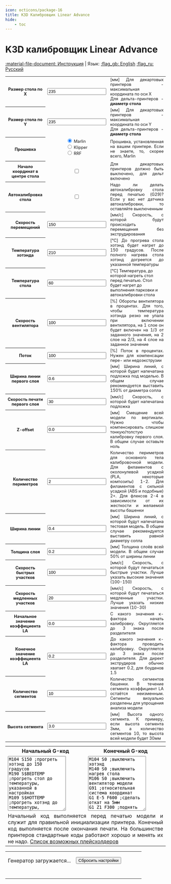 ```yaml
---
icon: octicons/package-16
title: K3D Калибровщик Linear Advance
hide:
    - toc
---
```


<h1 class="lang" id="header.title">K3D калибровщик Linear Advance</h1>

<script src="../assets/js/lib.js"></script>
<script src="../assets/js/wasm_exec.js"></script>
<script src="../assets/js/gwaloader.js"></script>
<script src="https://cdn.jsdelivr.net/npm/streamsaver@2.0.3/StreamSaver.min.js"></script>

[:material-file-document: Инструкция](./index.md) | Язык: [:flag_gb: English](?lang=en) [:flag_ru: Русский](?lang=ru)

<table style="width: 100%; font-size: 0.8rem;">
    <tbody>
    <!-- Параметры принтера -->
        <tr>
            <th class="lang" id="table.bed_size_x.title">Размер стола по X</td>
            <td style="text-align:center"><input class="calibratorInput" type="text" id="k3d_la_bedX" name="k3d_la_bedX" value="235"></td>
            <td class="lang" id="table.bed_size_x.description" style="text-align: justify;">[мм] Для декартовых принтеров - максимальная координата по оси X<br>Для дельта-принтеров - <b>диаметр стола</b></td>
        </tr>
        <tr>
            <th class="lang" id="table.bed_size_y.title">Размер стола по Y</td>
            <td style="text-align:center"><input class="calibratorInput" type="text" id="k3d_la_bedY" name="k3d_la_bedY" value="235"></td>
            <td class="lang" id="table.bed_size_y.description" style="text-align: justify;">[мм] Для декартовых принтеров - максимальная координата по оси Y<br>Для дельта-принтеров - <b>диаметр стола</b></td>
        </tr>
        <tr>
            <th class="lang" id="table.firmware.title">Прошивка</td>
            <td align="center">
                <form style="text-align:left; width:fit-content;"><input type="radio" id="k3d_la_firmwareMarlin" name="k3d_la_firmware" value="Marlin" checked><label for="k3d_la_firmwareMarlin"> Marlin</label><br>
                <input type="radio" id="k3d_la_firmwareKlipper" name="k3d_la_firmware" value="Klipper"><label for="k3d_la_firmwareKlipper"> Klipper</label><br>
                <input type="radio" id="k3d_la_firmwareRRF" name="k3d_la_firmware" value="RRF"><label for="k3d_la_firmwareRRF"> RRF</label>
                </form>
            </td>
            <td class="lang" id="table.firmware.description" style="text-align: justify;">Прошивка, установленная на вашем принтере. Если не знаете, то, скорее всего, Marlin</td>
        </tr>
        <tr>
            <th class="lang" id="table.delta.title">Начало координат в центре стола</td>
            <td style="text-align:center"><input type="checkbox" id="k3d_la_delta" name="k3d_la_delta"></td>
            <td class="lang" id="table.delta.description" style="text-align: justify;">Для декартовых принтеров должно быть выключено, для дельт включено</td>
        </tr>
        <tr>
            <th class="lang" id="table.bed_probe.title">Автокалибровка стола</td>
            <td style="text-align:center"><input type="checkbox" id="k3d_la_g29" name="k3d_la_g29"></td>
            <td class="lang" id="table.bed_probe.description" style="text-align: justify;">Надо ли делать автокалибровку стола перед печатью (G29)? Если у вас нет датчика автокалибровки, то
                оставляйте выключенным</td>
        </tr>
        <tr>
            <th class="lang" id="table.travel_speed.title">Скорость перемещений</td>
            <td style="text-align:center"><input class="calibratorInput" type="text" id="k3d_la_travelSpeed" name="k3d_la_travelSpeed" value="150"></td>
            <td class="lang" id="table.travel_speed.description" style="text-align: justify;">[мм/с] Скорость, с которой будут происходить перемещения без экструдирования</td>
        </tr>
    <!-- Параметры филамента -->
        <tr>
            <th class="lang" id="table.hotend_temp.title">Температура хотэнда</td>
            <td style="text-align:center"><input class="calibratorInput" type="text" id="k3d_la_hotendTemperature" name="k3d_la_hotendTemperature" value="210"></td>
            <td class="lang" id="table.hotend_temp.description" style="text-align: justify;">[°C] До прогрева стола хотэнд будет нагрет до 150 градусов. После полного нагрева стола хотэнд догреется до
                указанной температуры</td>
        </tr>
        <tr>
            <th class="lang" id="table.bed_temp.title">Температура стола</td>
            <td style="text-align:center"><input class="calibratorInput" type="text" id="k3d_la_bedTemperature" name="k3d_la_bedTemperature" value="60"></td>
            <td class="lang" id="table.bed_temp.description">[°C] Температура, до которой нагреть стол перед печатью. Стол будет нагрет до выполнения парковки и автокалибровки стола</td>
        </tr>
        <tr>
            <th class="lang" id="table.fan_speed.title">Скорость вентилятора</td>
            <td style="text-align:center"><input class="calibratorInput" type="text" id="k3d_la_cooling" name="k3d_la_cooling" value="100"></td>
            <td class="lang" id="table.fan_speed.description" style="text-align: justify;">[%] Обороты вентилятора в процентах. Для того, чтобы температура хотэнда резко не упала при включении вентилятора, на 1 слое он будет включен на 1/3 от заданного значения, на 2 слое на 2/3, на 4 слое на заданное значение</td>
        </tr>
        <tr>
            <th class="lang" id="table.flow.title">Поток</td>
            <td style="text-align:center"><input class="calibratorInput" type="text" id="k3d_la_flow" name="k3d_la_flow" value="100"></td>
            <td class="lang" id="table.flow.description" style="text-align: justify;">[%] Поток в процентах. Нужен для компенсации пере- или недоэкструзии</td>
        </tr>
    <!-- Параметры первого слоя -->
        <tr>
            <th class="lang" id="table.first_line_width.title">Ширина линии первого слоя</td>
            <td style="text-align:center"><input class="calibratorInput" type="text" id="k3d_la_firstLayerLineWidth" name="k3d_la_firstLayerLineWidth" value="0.6"></td>
            <td class="lang" id="table.first_line_width.description" style="text-align: justify;">[мм] Ширина линий, с которой будет напечатана подложка под моделью. В общем случае рекомендуется выставить 150% от диаметра сопла</td>
        </tr>
        <tr>
            <th class="lang" id="table.first_print_speed.title">Скорость печати первого слоя</td>
            <td style="text-align:center"><input class="calibratorInput" type="text" id="k3d_la_firstLayerSpeed" name="k3d_la_firstLayerSpeed" value="30"></td>
            <td class="lang" id="table.first_print_speed.description" style="text-align: justify;">[мм/с] Скорость, с которой будет напечатана подложка</td>
        </tr>
        <tr>
            <th class="lang" id="table.z_offset.title">Z-offset</td>
            <td style="text-align:center"><input class="calibratorInput" type="text" id="k3d_la_zOffset" name="k3d_la_zOffset" value="0.0"></td>
            <td class="lang" id="table.z_offset.description" style="text-align: justify;">[мм] Смещение всей модели по вертикали. Нужно чтобы компенсировать слишком тонкую/толстую калибровку первого слоя. В общем случае оставьте ноль</td>
        </tr>
    <!-- Параметры модели -->
        <tr>
            <th class="lang" id="table.num_perimeters.title">Количество периметров</td>
            <td style="text-align:center"><input class="calibratorInput" type="text" id="k3d_la_numPerimeters" name="k3d_la_numPerimeters" value="2"></td>
            <td class="lang" id="table.num_perimeters.description" style="text-align: justify;">Количество периметров для основного тела калибровочной модели. Для филаментов с околонулевой усадкой (PLA,
                некоторые композиты) 1-2. Для филаментов с сильной усадкой (ABS и подобные) 2+. Для флексов 2-4 в зависимости
                от их жесткости и желаемой высоты башенки</td>
        </tr>
        <tr>
            <th class="lang" id="table.line_width.title">Ширина линии</td>
            <td style="text-align:center"><input class="calibratorInput" type="text" id="k3d_la_lineWidth" name="k3d_la_lineWidth" value="0.4"></td>
            <td class="lang" id="table.line_width.description" style="text-align: justify;">[мм] Ширина линий, с которой будут напечатана тестовая модель. В общем случае рекомендуется выставить равной диаметру сопла</td>
        </tr>
        <tr>
            <th class="lang" id="table.layer_height.title">Толщина слоя</td>
            <td style="text-align:center"><input class="calibratorInput" type="text" id="k3d_la_layerHeight" name="k3d_la_layerHeight" value="0.2"></td>
            <td class="lang" id="table.layer_height.description" style="text-align: justify;">[мм] Толщина слоёв всей модели. В общем случае 50% от ширины линии</td>
        </tr>
    <!-- Параметры калибровки -->
        <tr>
            <th class="lang" id="table.fast_segment_speed.title">Скорость быстрых участков</td>
            <td style="text-align:center"><input class="calibratorInput" type="text" id="k3d_la_fastPrintSpeed" name="k3d_la_fastPrintSpeed" value="100"></td>
            <td class="lang" id="table.fast_segment_speed.description" style="text-align: justify;">[мм/с] Скорость, с которой будут печататься быстрые участки. Лучше указать высокие значения (100-150)</td>
        </tr>
        <tr>
            <th class="lang" id="table.slow_segment_speed.title">Скорость медленных участков</td>
            <td style="text-align:center"><input class="calibratorInput" type="text" id="k3d_la_slowPrintSpeed" name="k3d_la_slowPrintSpeed" value="20"></td>
            <td class="lang" id="table.slow_segment_speed.description" style="text-align: justify;">[мм/с] Скорость, с которой будут печататься медленные участки. Лучше указать низкие значения (10-30)</td>
        </tr>
        <tr>
            <th class="lang" id="table.init_la.title">Начальное значение коэффициента LA</td>
            <td style="text-align:center"><input class="calibratorInput" type="text" id="k3d_la_initKFactor" name="k3d_la_initKFactor" value="0.0"></td>
            <td class="lang" id="table.init_la.description" style="text-align: justify;">С какого значения к-фактора начать калибровку. Округляется до 3 знака после разделителя</td>
        </tr>
        <tr>
            <th class="lang" id="table.end_la.title">Конечное значение коэффициента LA</td>
            <td style="text-align:center"><input class="calibratorInput" type="text" id="k3d_la_endKFactor" name="k3d_la_endKFactor" value="0.2"></td>
            <td class="lang" id="table.end_la.description" style="text-align: justify;">До какого значения к-фактора проводить калибровку. Округляется до 3 знака после разделителя. Для директ
                экструдеров обычно хватает 0.2, для боуденов 1.5</td>
        </tr>
        <tr>
            <th class="lang" id="table.num_segments.title">Количество сегментов</td>
            <td style="text-align:center"><input class="calibratorInput" type="text" id="k3d_la_numSegments" name="k3d_la_numSegments" value="10"></td>
            <td class="lang" id="table.num_segments.description" style="text-align: justify;">Количество сегментов башенки. В течение сегмента коэффициент LA остаётся неизменным. Сегменты визуально
                разделены для упрощения анализа модели</td>
        </tr>
        <tr>
            <th class="lang" id="table.segment_height.title">Высота сегмента</td>
            <td style="text-align:center"><input class="calibratorInput" type="text" id="k3d_la_segmentHeight" name="k3d_la_segmentHeight" value="3.0"></td>
            <td class="lang" id="table.segment_height.description" style="text-align: justify;">[мм] Высота одного сегмента. К примеру, если высота сегмента 3мм, а количество сегментов 10, то
                высота всей модели будет 30мм</td>
        </tr>
    </tbody>
</table>

<table class="calibrationCodeTable" style="padding-top: 0; margin-top: 0;">
    <tbody>
        <tr>
            <th class="lang" id="table.start_gcode.title" style="text-align: center;">Начальный G-код</th>
            <th class="lang" id="table.end_gcode.title" style="text-align: center;">Конечный G-код</th>
        </tr>
        <tr>
            <td width="50%"><textarea type="text" id="k3d_la_startGcode" name="k3d_la_startGcode" rows="11">
M104 S150 ;прогреть хотэнд до 150 градусов
M190 S$BEDTEMP ;прогреть стол до температуры, указанной в настройках
M109 S$HOTTEMP ;прогреть хотэнд до температуры, указанной в настройках
G28 ;припарковать все оси
$G29 ;снять карту высот стола
G90 ;абсолютная система координат
G92 E0 ;сбросить координату экструдера
M220 S100 ;Множитель скорости 100%
M221 S$FLOW ;Множитель потока взять из настроек</textarea></td>
            <td width="50%"><textarea type="text" id="k3d_la_endGcode" name="k3d_la_endGcode" rows="11">
M104 S0 ;выключить хотэнд
M140 S0 ;выключить нагрев стола
M106 S0 ;выключить вентилятор модели
G91 ;относительная система координат
G1 E-5 F600 ;сделать откат на 5мм
G1 Z1 F300 ;поднять голову на 1мм</textarea></td>
        </tr>
        <tr>
            <td class="lang" id="table.start_gcode.description" style="text-align: justify;" colspan="2">
                Начальный код выполняется перед печатью модели и служит для правильной инициализации принтера. Конечный код выполняется после окончания печати. На большинстве принтеров стандартные коды работают хорошо и менять их не надо. <a href="../#g-">Список возможных плейсхолдеров</a>
            </td>
        </tr>
    </tbody>
</table>

<table class="caliButtonTable">
    <tbody>
        <tr>
            <td align="right" width="50%">
                <button class="caliButton" onclick="generate();" id="generateButton" style="display:none">Генерировать и скачать</button>
                <p id="generateButtonLoading"> Генератор загружается...</p>
            </td>
            <td align="left" width="50%">
                <button class="caliButton" onclick="reset();" id="resetButton">Сбросить настройки</button>
            </td>
        </tr>
        <tr>
            <td align="center" colspan="2">
                <br><div id="resultContainer"></div>
            </td>
        </tr>
    </tbody>
</table>

<script>document.body.onload = init();</script>